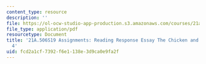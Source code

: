 ```yaml
---
content_type: resource
description: ''
file: https://ol-ocw-studio-app-production.s3.amazonaws.com/courses/21a-506-the-anthropology-of-politics-persuasion-and-power-spring-2019/fcd2a1cf7392f6e1138e3d9ca0e9fa2f_MIT21A_506S19_Sec4Mod2Respons2.pdf
file_type: application/pdf
resourcetype: Document
title: '21A.506S19 Assignments: Reading Response Essay The Chicken and Quetzel, Chapter
  4'
uid: fcd2a1cf-7392-f6e1-138e-3d9ca0e9fa2f
---
```

